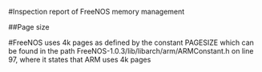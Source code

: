 #Inspection report of FreeNOS memory management

##Page size

#FreeNOS uses 4k pages as defined by the constant PAGESIZE which can be found in the path FreeNOS-1.0.3/lib/libarch/arm/ARMConstant.h on line 97, where it states that ARM uses 4k pages



